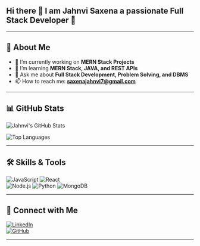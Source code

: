 ## Hi there 👋 I am Jahnvi Saxena   a passionate Full Stack Developer  🚀 


 

---

## 🚀 About Me  

- 🔭 I’m currently working on **MERN Stack Projects**  
- 🌱 I’m learning **MERN Stack, JAVA, and REST APIs**  
- 💬 Ask me about **Full Stack Development, Problem Solving, and DBMS**  
- 📫 How to reach me: **saxenajahnvi7@gmail.com**  

---

## 📊 GitHub Stats  

![Jahnvi's GitHub Stats](https://github-readme-stats.vercel.app/api?username=jahnvisaxena&show_icons=true&theme=radical)  

![Top Languages](https://github-readme-stats.vercel.app/api/top-langs/?username=jahnvisaxena&layout=compact&theme=radical)  

---

## 🛠️ Skills & Tools  

![JavaScript](https://img.shields.io/badge/-JavaScript-05122A?style=flat&logo=javascript)  ![React](https://img.shields.io/badge/-React-05122A?style=flat&logo=react)       
![Node.js](https://img.shields.io/badge/-Node.js-05122A?style=flat&logo=node.js)    ![Python](https://img.shields.io/badge/-Python-05122A?style=flat&logo=python)  ![MongoDB](https://img.shields.io/badge/-MongoDB-05122A?style=flat&logo=mongodb)



  

---

## 🔗 Connect with Me  

[![LinkedIn](https://img.shields.io/badge/-LinkedIn-0077B5?style=flat&logo=linkedin&logoColor=white)](https://linkedin.com/in/jahnvi-saxena-738270247/)  
[![GitHub](https://img.shields.io/badge/-GitHub-333?style=flat&logo=github&logoColor=white)](https://github.com//jahnvi2204)  

---


<!--
**jahnvi2204/jahnvi2204** is a ✨ _special_ ✨ repository because its `README.md` (this file) appears on your GitHub profile.

Here are some ideas to get you started:

- 🔭 I’m currently working on ...
- 🌱 I’m currently learning ...
- 👯 I’m looking to collaborate on ...
- 🤔 I’m looking for help with ...
- 💬 Ask me about ...
- 📫 How to reach me: ...
- 😄 Pronouns: ...
- ⚡ Fun fact: ...
-->
